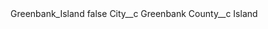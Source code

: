 <?xml version="1.0" encoding="UTF-8"?>
<CustomMetadata xmlns="http://soap.sforce.com/2006/04/metadata" xmlns:xsi="http://www.w3.org/2001/XMLSchema-instance" xmlns:xsd="http://www.w3.org/2001/XMLSchema">
    <label>Greenbank_Island</label>
    <protected>false</protected>
    <values>
        <field>City__c</field>
        <value xsi:type="xsd:string">Greenbank</value>
    </values>
    <values>
        <field>County__c</field>
        <value xsi:type="xsd:string">Island</value>
    </values>
</CustomMetadata>
